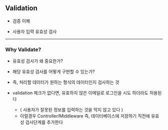 ## Validation

- 검증 이해


- 사용자 입력 유효성 검사

---

### Why Validate?

- 유효성 검사가 왜 중요한가?


- 해당 유효성 검사를 어떻게 구현할 수 있는가?


- 즉, 처리할 데이터가 원하는 형식의 데이터인지 검사하는 것


- validation 체크가 없다면, 유효하지 않은 이메일로 로그인을 시도 하더라도 허용된다
  - ( 사용자가 잘못된 정보를 입력하는 것을 막지 않고 있다 )
  - 이럴경우 Controller/Middleware 즉, 데이터베이스에 저장하기 직전에 유효성 검사단계를 추가한다
